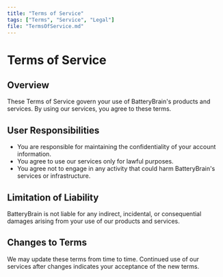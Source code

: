 ```yaml
---
title: "Terms of Service"
tags: ["Terms", "Service", "Legal"]
file: "TermsOfService.md"
---
```


# Terms of Service

## Overview
These Terms of Service govern your use of BatteryBrain's products and services. By using our services, you agree to these terms.

## User Responsibilities
- You are responsible for maintaining the confidentiality of your account information.
- You agree to use our services only for lawful purposes.
- You agree not to engage in any activity that could harm BatteryBrain's services or infrastructure.

## Limitation of Liability
BatteryBrain is not liable for any indirect, incidental, or consequential damages arising from your use of our products and services.

## Changes to Terms
We may update these terms from time to time. Continued use of our services after changes indicates your acceptance of the new terms.
